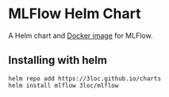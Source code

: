 # MLFlow Helm Chart

A Helm chart and [Docker image](https://hub.docker.com/r/3loc/mlflow) for MLFlow.

## Installing with helm
```
helm repo add https://3loc.github.io/charts
helm install mlflow 3loc/mlflow
```
